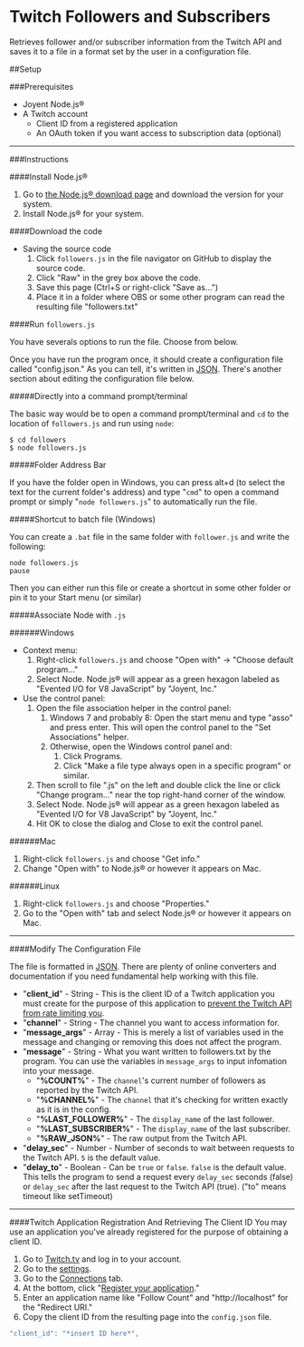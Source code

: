 Twitch Followers and Subscribers
================================

Retrieves follower and/or subscriber information from the Twitch API and saves it to a file in a format set by the user in a configuration file.


##Setup

###Prerequisites
* Joyent Node.js&reg;
* A Twitch account
    * Client ID from a registered application
    * An OAuth token if you want access to subscription data (optional)
---
###Instructions

####Install Node.js&reg;

1. Go to [the Node.js&reg; download page](http://nodejs.org/download/) and download the version for your system.
1. Install Node.js&reg; for your system.

####Download the code

* Saving the source code
   1. Click `followers.js` in the file navigator on GitHub to display the source code.
   1. Click "Raw" in the grey box above the code.
   1. Save this page (Ctrl+S or right-click "Save as...")
   1. Place it in a folder where OBS or some other program can read the resulting file "followers.txt"

####Run `followers.js`

You have severals options to run the file. Choose from below.

Once you have run the program once, it should create a configuration file called "config.json." As you can tell, it's written in [JSON](http://json.org/). There's another section about editing the configuration file below.

#####Directly into a command prompt/terminal

The basic way would be to open a command prompt/terminal and `cd` to the location of `followers.js` and run using `node`:
```
$ cd followers
$ node followers.js
```

#####Folder Address Bar

If you have the folder open in Windows, you can press alt+d (to select the text for the current folder's address) and type "`cmd`" to open a command prompt or simply "`node followers.js`" to automatically run the file.

#####Shortcut to batch file (Windows)

You can create a `.bat` file in the same folder with `follower.js` and write the following:
```
node followers.js
pause
```
Then you can either run this file or create a shortcut in some other folder or pin it to your Start menu (or similar)

#####Associate Node with `.js`

######Windows

* Context menu:
    1. Right-click `followers.js` and choose "Open with" -> "Choose default program..."
    1. Select Node. Node.js&reg; will appear as a green hexagon labeled as "Evented I/O for V8 JavaScript" by "Joyent, Inc."
* Use the control panel:
    1. Open the file association helper in the control panel:
        1. Windows 7 and probably 8: Open the start menu and type "asso" and press enter. This will open the control panel to the "Set Associations" helper.
        1. Otherwise, open the Windows control panel and:
            1. Click Programs.
            1. Click "Make a file type always open in a specific program" or similar.
    1. Then scroll to file ".js" on the left and double click the line or click "Change program..." near the top right-hand corner of the window.
    1. Select Node. Node.js&reg; will appear as a green hexagon labeled as "Evented I/O for V8 JavaScript" by "Joyent, Inc."
    1. Hit OK to close the dialog and Close to exit the control panel.

######Mac

1. Right-click `followers.js` and choose "Get info."
1. Change "Open with" to Node.js&reg; or however it appears on Mac.

######Linux

1. Right-click `followers.js` and choose "Properties."
1. Go to the "Open with" tab and select Node.js&reg; or however it appears on Mac.

---
####Modify The Configuration File

The file is formatted in [JSON](http://json.org/). There are plenty of online converters and documentation if you need fundamental help working with this file.

* "**client_id**" - String - This is the client ID of a Twitch application you must create for the purpose of this application to [prevent the Twitch API from rate limiting you](https://github.com/justintv/twitch-api#rate-limits).
* "**channel**" - String - The channel you want to access information for.
* "**message_args**" - Array - This is merely a list of variables used in the message and changing or removing this does not affect the program.
* "**message**" - String - What you want written to followers.txt by the program. You can use the variables in `message_args` to input infomation into your message.
   * "**%COUNT%**" - The `channel`'s current number of followers as reported by the Twitch API.
   * "**%CHANNEL%**" - The `channel` that it's checking for written exactly as it is in the config.
   * "**%LAST_FOLLOWER%**" - The `display_name` of the last follower.
   * "**%LAST_SUBSCRIBER%**" - The `display_name` of the last subscriber.
   * "**%RAW_JSON%**" - The raw output from the Twitch API.
* "**delay_sec**" - Number - Number of seconds to wait between requests to the Twitch API. `5` is the default value.
* "**delay_to**" - Boolean - Can be `true` or `false`. `false` is the default value. This tells the program to send a request every `delay_sec` seconds (false) or `delay_sec` after the last request to the Twitch API (true). ("to" means timeout like setTimeout)
---
####Twitch Application Registration And Retrieving The Client ID
You may use an application you've already registered for the purpose of obtaining a client ID.

1. Go to [Twitch.tv](http://twitch.tv) and log in to your account.
1. Go to the [settings](http://www.twitch.tv/settings).
1. Go to the [Connections](http://www.twitch.tv/settings/connections) tab.
1. At the bottom, click "[Register your application](http://www.twitch.tv/kraken/oauth2/clients/new)."
1. Enter an application name like "Follow Count" and "http://localhost" for the "Redirect URI."
1. Copy the client ID from the resulting page into the `config.json` file.

```javascript
"client_id": "*insert ID here*",
```

